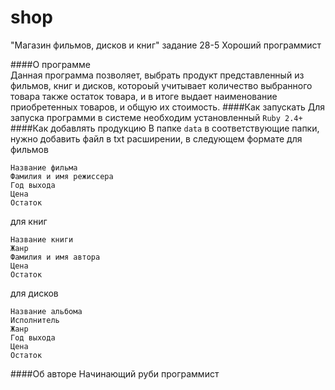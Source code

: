 # shop
"Магазин фильмов, дисков и книг" задание 28-5 Хороший программист

####О программе  
Данная программа позволяет, выбрать продукт представленный из фильмов, книг и дисков, котороый учитывает количество выбранного товара
также остаток товара, и в итоге выдает наименование приобретенных товаров, и общую их стоимость.
####Как запускать
Для запуска программи в системе необходим установленный `Ruby 2.4+`
####Как добавлять продукцию
В папке `data` в соответствующие папки, нужно добавить файл в txt расширении, в следующем формате 
для фильмов
```
Название фильма
Фамилия и имя режиссера
Год выхода
Цена
Остаток
```
для книг
```
Название книги
Жанр
Фамилия и имя автора
Цена
Остаток
```
для дисков
```
Название альбома
Исполнитель
Жанр
Год выхода
Цена
Остаток
```
####Об авторе
Начинающий руби программист
